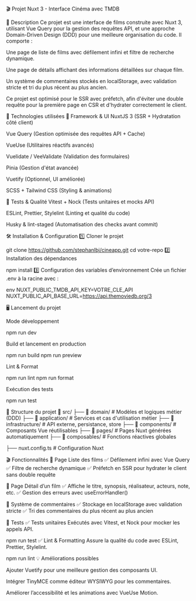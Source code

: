 🎬 Projet Nuxt 3 - Interface Cinéma avec TMDB

📌 Description
Ce projet est une interface de films construite avec Nuxt 3, utilisant Vue Query pour la gestion des requêtes API, et une approche Domain-Driven Design (DDD) pour une meilleure organisation du code. Il comporte :

Une page de liste de films avec défilement infini et filtre de recherche dynamique.

Une page de détails affichant des informations détaillées sur chaque film.

Un système de commentaires stockés en localStorage, avec validation stricte et tri du plus récent au plus ancien.

Ce projet est optimisé pour le SSR avec préfetch, afin d'éviter une double requête pour la première page en CSR et d'hydrater correctement le client.

🚀 Technologies utilisées
🔧 Framework & UI
NuxtJS 3 (SSR + Hydratation côté client)

Vue Query (Gestion optimisée des requêtes API + Cache)

VueUse (Utilitaires réactifs avancés)

Vuelidate / VeeValidate (Validation des formulaires)

Pinia (Gestion d'état avancée)

Vuetify (Optionnel, UI améliorée)

SCSS + Tailwind CSS (Styling & animations)

🧪 Tests & Qualité
Vitest + Nock (Tests unitaires et mocks API)

ESLint, Prettier, Stylelint (Linting et qualité du code)

Husky & lint-staged (Automatisation des checks avant commit)

🛠️ Installation & Configuration
1️⃣ Cloner le projet

git clone https://github.com/stephanlbj/cineapp.git
cd votre-repo
2️⃣ Installation des dépendances

npm install
3️⃣ Configuration des variables d’environnement
Crée un fichier .env à la racine avec :

env
NUXT_PUBLIC_TMDB_API_KEY=VOTRE_CLE_API
NUXT_PUBLIC_API_BASE_URL=https://api.themoviedb.org/3

🖥️ Lancement du projet

Mode développement

npm run dev

Build et lancement en production

npm run build
npm run preview

Lint & Format

npm run lint
npm run format

Exécution des tests

npm run test

📄 Structure du projet
📂 src/
├── 📂 domain/ # Modèles et logiques métier (DDD)
├── 📂 application/ # Services et cas d'utilisation métier
├── 📂 infrastructure/ # API externe, persistance, store
├── 📂 components/ # Composants Vue réutilisables
├── 📂 pages/ # Pages Nuxt générées automatiquement
├── 📂 composables/ # Fonctions réactives globales

├── nuxt.config.ts # Configuration Nuxt

🎬 Fonctionnalités
📌 Page Liste des films
✅ Défilement infini avec Vue Query ✅ Filtre de recherche dynamique ✅ Préfetch en SSR pour hydrater le client sans double requête

📜 Page Détail d’un film
✅ Affiche le titre, synopsis, réalisateur, acteurs, note, etc. ✅ Gestion des erreurs avec useErrorHandler()

💬 Système de commentaires
✅ Stockage en localStorage avec validation stricte ✅ Tri des commentaires du plus récent au plus ancien

🧪 Tests
✅ Tests unitaires
Exécutés avec Vitest, et Nock pour mocker les appels API.

npm run test
✅ Lint & Formatting
Assure la qualité du code avec ESLint, Prettier, Stylelint.

npm run lint
💡 Améliorations possibles

Ajouter Vuetify pour une meilleure gestion des composants UI.

Intégrer TinyMCE comme éditeur WYSIWYG pour les commentaires.

Améliorer l’accessibilité et les animations avec VueUse Motion.
